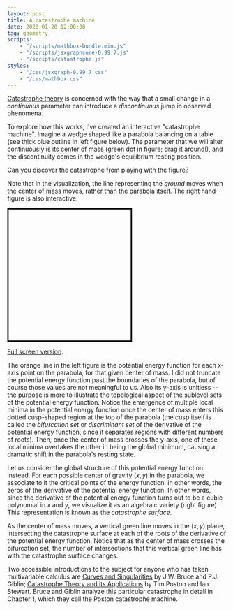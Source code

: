 ```yaml
---
layout: post
title: A catastrophe machine
date: 2020-01-20 12:00:00
tag: geometry
scripts:
    - "/scripts/mathbox-bundle.min.js"
    - "/scripts/jsxgraphcore-0.99.7.js"
    - "/scripts/catastrophe.js"
styles:
    - "/css/jsxgraph-0.99.7.css"
    - "/css/mathbox.css"
---
```


[Catastrophe theory](https://en.wikipedia.org/wiki/Catastrophe_theory) is concerned with the way that a small change in a _continuous_ parameter can introduce a _discontinuous_ jump in observed phenomena.

To explore how this works, I've created an interactive "catastrophe machine". Imagine a wedge shaped like a parabola balancing on a table (see thick blue outline in left figure below). The parameter that we will alter continuously is its center of mass (green dot in figure; drag it around!), and the discontinuity comes in the wedge's equilibrium resting position. 

Can you discover the catastrophe from playing with the figure? 

Note that in the visualization, the line representing the _ground_ moves when the center of mass moves, rather than the parabola itself. The right hand figure is also interactive.

<div style="display: flex; width: 600px; margin: 3px auto; justify-content:space-between">
<div id="control" style="flex:0 1 auto;width:280px;height:300px;border: 3px solid black"></div>
<div id="catastrophe-surface" style="flex:0 1 auto;width:280px;height:300px;border: none;"></div>
</div>

[Full screen version](/html/fullscreen/catastrophe). 

The orange line in the left figure is the potential energy function for each x-axis point on the parabola, for that given center of mass. I did not truncate the potential energy function past the boundaries of the parabola, but of course those values are not meaningful to us. Also its y-axis is unitless -- the purpose is more to illustrate the topological aspect of the sublevel sets of the potential energy function. Notice the emergence of multiple local minima in the potential energy function once the center of mass enters this dotted cusp-shaped region at the top of the parabola (the cusp itself is called the _bifurcation set_ or _discriminant set_ of the derivative of the potential energy function, since it separates regions with different numbers of roots). Then, once the center of mass crosses the y-axis,
one of these local minima overtakes the other in being the global minimum, causing a dramatic shift in the parabola's resting state.

Let us consider the global structure of this potential energy function instead. For each possible center of gravity $(x, y)$ in the parabola, we associate to it the critical points of the energy function, in other words, the zeros of the derivative of the potential energy function. In other words, since the derivative of the potential energy function turns out to be a cubic polynomial in $x$ and $y$, we visualize it as an algebraic variety (right figure). This representation is known as the _catastrophe surface_.

As the center of mass moves, a vertical green line moves in the $(x, y)$ plane, intersecting the catastrophe surface at each of the roots of the derivative of the potential energy function. Notice that as the center of mass crosses the bifurcation set, the number of intersections that this vertical green line has with the catastrophe surface changes.

Two accessible introductions to the subject for anyone who has taken multivariable calculus are [Curves and Singularities](https://www.amazon.com/Curves-Singularities-Geometrical-Introduction-Singularity/dp/0521429994) by J.W. Bruce and P.J. Giblin; [Catastrophe Theory and its Applications](https://store.doverpublications.com/048669271x.html) by Tim Poston and Ian Stewart. Bruce and Giblin analyze this particular catastrophe in detail in Chapter 1, which they call the Poston catastrophe machine.
